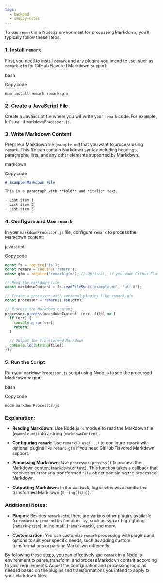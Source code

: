 ```yaml
---
tags:
  - backend
  - snappy-notes
---
```

To use `remark` in a Node.js environment for processing Markdown, you'll typically follow these steps.
### 1. Install `remark`

First, you need to install `remark` and any plugins you intend to use, such as `remark-gfm` for GitHub Flavored Markdown support:

bash

Copy code
```bash
npm install remark remark-gfm
```
### 2. Create a JavaScript File

Create a JavaScript file where you will write your `remark` code. For example, let's call it `markdownProcessor.js`.

### 3. Write Markdown Content

Prepare a Markdown file (`example.md`) that you want to process using `remark`. This file can contain Markdown syntax including headings, paragraphs, lists, and any other elements supported by Markdown.

markdown

Copy code

```markdown
# Example Markdown File

This is a paragraph with **bold** and *italic* text.

- List item 1
- List item 2
- List item 3

```

### 4. Configure and Use `remark`

In your `markdownProcessor.js` file, configure `remark` to process the Markdown content:

javascript

Copy code

```js
const fs = require('fs');
const remark = require('remark');
const gfm = require('remark-gfm'); // Optional, if you want GitHub Flavored Markdown support

// Read the Markdown file
const markdownContent = fs.readFileSync('example.md', 'utf-8');

// Create a processor with optional plugins like remark-gfm
const processor = remark().use(gfm);

// Process the Markdown content
processor.process(markdownContent, (err, file) => {
  if (err) {
    console.error(err);
    return;
  }
  
  // Output the transformed Markdown
  console.log(String(file));
});

```

### 5. Run the Script

Run your `markdownProcessor.js` script using Node.js to see the processed Markdown output:

bash

Copy code

```bash
node markdownProcessor.js
```

### Explanation:

- **Reading Markdown**: Use Node.js `fs` module to read the Markdown file (`example.md`) into a string (`markdownContent`).
    
- **Configuring `remark`**: Use `remark().use(...)` to configure `remark` with optional plugins like `remark-gfm` if you need GitHub Flavored Markdown support.
    
- **Processing Markdown**: Use `processor.process()` to process the Markdown content (`markdownContent`). This function takes a callback that receives an error or a transformed `file` object containing the processed Markdown.
    
- **Outputting Markdown**: In the callback, log or otherwise handle the transformed Markdown (`String(file)`).
    

### Additional Notes:

- **Plugins**: Besides `remark-gfm`, there are various other plugins available for `remark` that extend its functionality, such as syntax highlighting (`remark-prism`), inline math (`remark-math`), and more.
    
- **Customization**: You can customize `remark` processing with plugins and options to suit your specific needs, such as adding custom transformations or parsing Markdown differently.
    

By following these steps, you can effectively use `remark` in a Node.js environment to parse, transform, and process Markdown content according to your requirements. Adjust the configuration and processing logic as needed based on the plugins and transformations you intend to apply to your Markdown files.